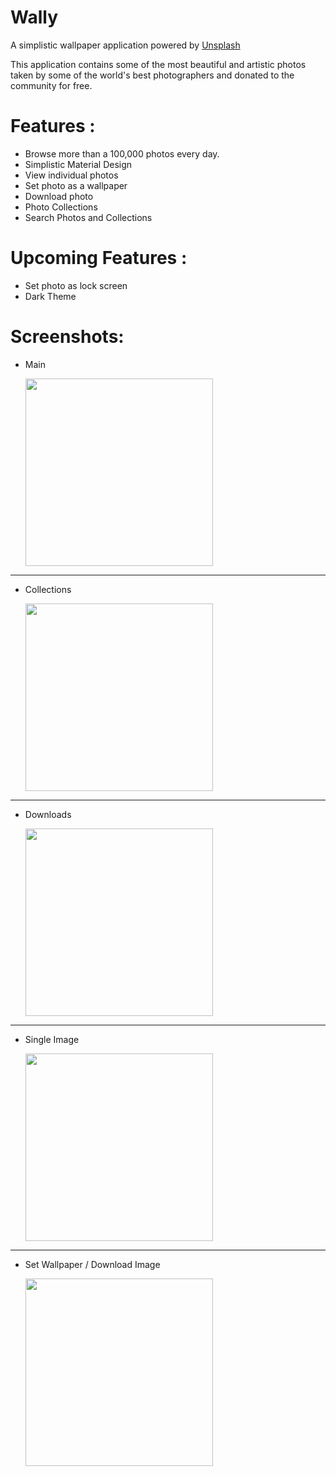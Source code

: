 # Wally

A simplistic wallpaper application powered by [Unsplash](unsplash.com)

This application contains some of the most beautiful and artistic photos taken by some of the world's best photographers and donated to the community for free.

# Features :

- Browse more than a 100,000 photos every day.
- Simplistic Material Design
- View individual photos
- Set photo as a wallpaper
- Download photo
- Photo Collections
- Search Photos and Collections

# Upcoming Features :

- Set photo as lock screen
- Dark Theme

# Screenshots:

- Main

  <img src="https://github.com/sriramr98/Wallly/blob/dev/Screenshots/Screenshot_1.jpg" width="300" />

---

- Collections

  <img src="https://github.com/sriramr98/Wallly/blob/dev/Screenshots/Screenshot_2.jpg" width="300" />

---

- Downloads

  <img src="https://github.com/sriramr98/Wallly/blob/dev/Screenshots/Screenshot_3.jpg" width="300" />

---

- Single Image

  <img src="https://github.com/sriramr98/Wallly/blob/dev/Screenshots/Screenshot_4.jpg" width="300" />

---

- Set Wallpaper / Download Image

  <img src="https://github.com/sriramr98/Wallly/blob/dev/Screenshots/Screenshot_5.jpg" width="300" />
